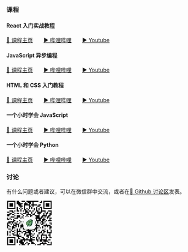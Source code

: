 ### 课程

#### React 入门实战教程

[📗 课程主页](https://x.zhixing.co/courses/react-hands-on-tutorial-for-beginners/)&emsp;&emsp;[▶️ 哔哩哔哩](https://space.bilibili.com/3493258929899613/channel/collectiondetail?sid=1570285)&emsp;&emsp;[▶️ Youtube](https://www.youtube.com/playlist?list=PLU7jXxAKmKkEtPqK-7IpIOnRjIlsEKn38)

#### JavaScript 异步编程

[📗 课程主页](https://x.zhixing.co/courses/javascript-asynchronous-programming/)&emsp;&emsp;[▶️ 哔哩哔哩](https://space.bilibili.com/3493258929899613/channel/collectiondetail?sid=1512348)&emsp;&emsp;[▶️ Youtube](https://www.youtube.com/playlist?list=PLU7jXxAKmKkEaWwhLqzZAYJfsMjzmsUT6)

#### HTML 和 CSS 入门教程

[📗 课程主页](https://x.zhixing.co/courses/learn-html-css-basic/)&emsp;&emsp;[▶️ 哔哩哔哩](https://space.bilibili.com/3493258929899613/channel/collectiondetail?sid=1479779)&emsp;&emsp;[▶️ Youtube](https://www.youtube.com/playlist?list=PLU7jXxAKmKkFKD5zH7Wcc58nsRMCKzi4x)

#### 一个小时学会 JavaScript

[📗 课程主页](https://x.zhixing.co/courses/learn-javascript-in-1-hour/)&emsp;&emsp;[▶️ 哔哩哔哩](https://space.bilibili.com/3493258929899613/channel/collectiondetail?sid=1479841)&emsp;&emsp;[▶️ Youtube](https://www.youtube.com/playlist?list=PLU7jXxAKmKkHiRyzXLz7GCnzFTkr_lyE1)

#### 一个小时学会 Python

[📗 课程主页](https://x.zhixing.co/courses/learn-python-in-1-hour/)&emsp;&emsp;[▶️ 哔哩哔哩](https://space.bilibili.com/3493258929899613/channel/collectiondetail?sid=1479859)&emsp;&emsp;[▶️ Youtube](https://www.youtube.com/playlist?list=PLU7jXxAKmKkHn5HGPTiTER0mW9nek_kPd)

### 讨论

有什么问题或者建议，可以在微信群中交流，或者在[🙋 Github 讨论区](https://github.com/zhixingxiaoke/zhixingxiaoke.github.io/discussions)发表。

![知行小课微信二维码](/profile/xiaoke-qrcode.jpg)
